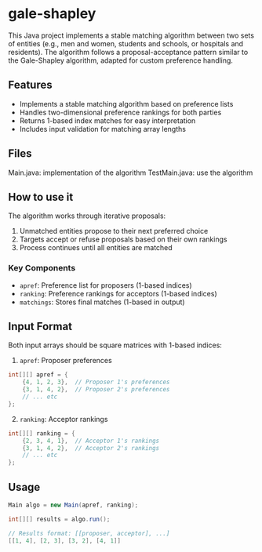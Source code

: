 # gale-shapley
This Java project implements a stable matching algorithm between two sets of entities (e.g., men and women, students and schools, or hospitals and residents). The algorithm follows a proposal-acceptance pattern similar to the Gale-Shapley algorithm, adapted for custom preference handling.

## Features
- Implements a stable matching algorithm based on preference lists
- Handles two-dimensional preference rankings for both parties
- Returns 1-based index matches for easy interpretation
- Includes input validation for matching array lengths

## Files
Main.java: implementation of the algorithm
TestMain.java: use the algorithm

## How to use it
The algorithm works through iterative proposals:
1. Unmatched entities propose to their next preferred choice
2. Targets accept or refuse proposals based on their own rankings
3. Process continues until all entities are matched

### Key Components
- `apref`: Preference list for proposers (1-based indices)
- `ranking`: Preference rankings for acceptors (1-based indices)
- `matchings`: Stores final matches (1-based in output)

## Input Format
Both input arrays should be square matrices with 1-based indices:

1. `apref`: Proposer preferences
```java
int[][] apref = {
    {4, 1, 2, 3},  // Proposer 1's preferences
    {3, 1, 4, 2},  // Proposer 2's preferences
    // ... etc
};
```
2. `ranking`: Acceptor rankings
```java
int[][] ranking = {
    {2, 3, 4, 1},  // Acceptor 1's rankings
    {3, 1, 4, 2},  // Acceptor 2's rankings
    // ... etc
};
```

## Usage
```java
Main algo = new Main(apref, ranking);

int[][] results = algo.run();

// Results format: [[proposer, acceptor], ...]
[[1, 4], [2, 3], [3, 2], [4, 1]]
```
